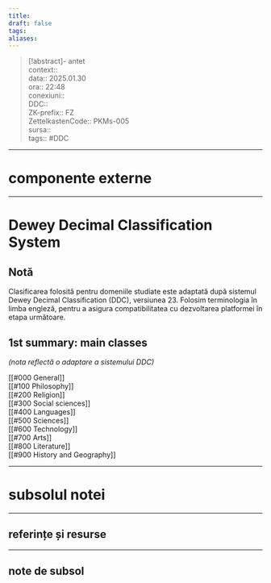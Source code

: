 ```yaml
---
title: 
draft: false
tags: 
aliases:
---
```

> [!abstract]- antet  
> context::  
> data:: 2025.01.30  
> ora:: 22:48  
> conexiuni::  
> DDC::  
> ZK-prefix::  FZ  
> ZettelkastenCode::  PKMs-005  
> sursa::  
> tags::  #DDC 


---
# componente externe


---

# Dewey Decimal Classification System
## Notă
Clasificarea folosită pentru domeniile studiate este adaptată după sistemul Dewey Decimal Classification (DDC), versiunea 23. Folosim terminologia în limba engleză, pentru a asigura compatibilitatea cu dezvoltarea platformei în etapa următoare.
## 1st summary: main classes  
*(nota reflectă o adaptare a sistemului DDC)*

[[#000 General]]  
[[#100 Philosophy]]    
[[#200 Religion]]    
[[#300 Social sciences]]    
[[#400 Languages]]    
[[#500 Sciences]]    
[[#600 Technology]]    
[[#700 Arts]]  
[[#800 Literature]]   
[[#900 History and Geography]]    
  

---
# subsolul notei
---
## referințe și resurse


---
## note de subsol  